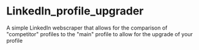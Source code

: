 # LinkedIn_profile_upgrader
A simple LinkedIn webscraper that allows for the comparison of "competitor" profiles to the "main" profile to allow for the upgrade of your profile
